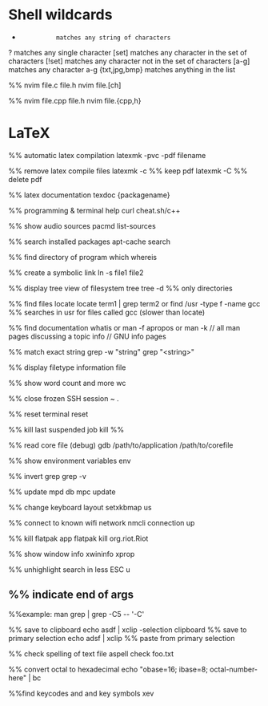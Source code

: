 # Shell wildcards
*               matches any string of characters
?               matches any single character
[set]           matches any character in the set of characters
[!set]          matches any character not in the set of characters
[a-g]           matches any character a-g
{txt,jpg,bmp}   matches anything in the list

%% nvim file.c file.h
nvim file.[ch]

%% nvim file.cpp file.h
nvim file.{cpp,h}

# LaTeX
%% automatic latex compilation
latexmk -pvc -pdf filename

%% remove latex compile files
latexmk -c  %% keep pdf
latexmk -C  %% delete pdf

%% latex documentation
texdoc {packagename}

%% programming & terminal help
curl cheat.sh/c++

%% show audio sources
pacmd list-sources

%% search installed packages
apt-cache search

%% find directory of program
which
whereis

%% create a symbolic link
ln -s file1 file2

%% display tree view of filesystem
tree
tree -d     %% only directories

%% find files
locate
locate term1 | grep term2
    or
find /usr -type f -name gcc     %% searches in usr for files called gcc
(slower than locate)

%% find documentation
whatis      or      man -f
apropos     or      man -k      // all man pages discussing a topic
info                            // GNU info pages

%% match exact string
grep -w "string"
grep "\<string\>"

%% display filetype information
file <files>

%% show word count and more
wc

%% close frozen SSH session
<enter>
~
.

%% reset terminal
reset

%% kill last suspended job
kill %%

%% read core file (debug)
gdb /path/to/application /path/to/corefile

%% show environment variables
env

%% invert grep
grep -v

%% update mpd db
mpc update

%% change keyboard layout
setxkbmap us

%% connect to known wifi network
nmcli connection up <network-name>

%% kill flatpak app
flatpak kill org.riot.Riot

%% show window info
xwininfo
xprop

%% unhighlight search in less
ESC u

%% indicate end of args
--
%%example:
man grep | grep -C5 -- '-C'

%% save to clipboard
echo asdf | xclip -selection clipboard
%% save to primary selection
echo adsf | xclip
%% paste from primary selection
<middle mouse button>

%% check spelling of text file
aspell check foo.txt

%% convert octal to hexadecimal
echo "obase=16; ibase=8; octal-number-here" | bc

%%find keycodes and and key symbols
xev
